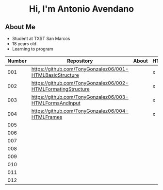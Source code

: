 <div align="center"><h1><strong>Hi, I'm Antonio Avendano </strong><h/1>
 </div>

## **About Me**

- Student at TXST San Marcos
- 18 years old 
- Learning to program

|  Number  |Repository|   About  |   HTML   |    CSS   |   Java   |TypeScript|  Phyton  |     C#    |   Link   |
|----------|----------|----------|----------|----------|----------|----------|----------|-----------|----------|
|001       | https://github.com/TonyGonzalez06/001-HTMLBasicStructure      |          |     x      |          |          |          |          |           |          |
|002       | https://github.com/TonyGonzalez06/002-HTMLFormatingStructure          |          |    x      |          |          |          |          |           |          |  
|003       | https://github.com/TonyGonzalez06/003-HTMLFormsAndInput         |          |     x    |          |          |          |          |           |          |    
|004       | https://github.com/TonyGonzalez06/004-HTMLFrames         |          |     x    |          |          |          |          |           |          | 
|005       |          |          |          |          |          |          |          |           |          | 
|006       |          |          |          |          |          |          |          |           |          | 
|007       |          |          |          |          |          |          |          |           |          | 
|008       |          |          |          |          |          |          |          |           |          | 
|009       |          |          |          |          |          |          |          |           |          | 
|010       |          |          |          |          |          |          |          |           |          |
|011       |          |          |          |          |          |          |          |           |          |
|012       |          |          |          |          |          |          |          |           |          |